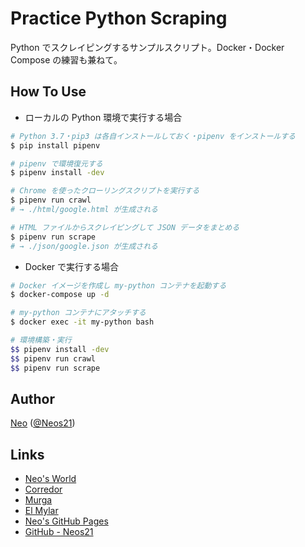 # Practice Python Scraping

Python でスクレイピングするサンプルスクリプト。Docker・Docker Compose の練習も兼ねて。


## How To Use

- ローカルの Python 環境で実行する場合

```sh
# Python 3.7・pip3 は各自インストールしておく・pipenv をインストールする
$ pip install pipenv

# pipenv で環境復元する
$ pipenv install -dev

# Chrome を使ったクローリングスクリプトを実行する
$ pipenv run crawl
# → ./html/google.html が生成される

# HTML ファイルからスクレイピングして JSON データをまとめる
$ pipenv run scrape
# → ./json/google.json が生成される
```

- Docker で実行する場合

```sh
# Docker イメージを作成し my-python コンテナを起動する
$ docker-compose up -d

# my-python コンテナにアタッチする
$ docker exec -it my-python bash

# 環境構築・実行
$$ pipenv install -dev
$$ pipenv run crawl
$$ pipenv run scrape
```


## Author

[Neo](http://neo.s21.xrea.com/) ([@Neos21](https://twitter.com/Neos21))


## Links

- [Neo's World](http://neo.s21.xrea.com/)
- [Corredor](http://neos21.hatenablog.com/)
- [Murga](http://neos21.hatenablog.jp/)
- [El Mylar](http://neos21.hateblo.jp/)
- [Neo's GitHub Pages](https://neos21.github.io/)
- [GitHub - Neos21](https://github.com/Neos21/)
